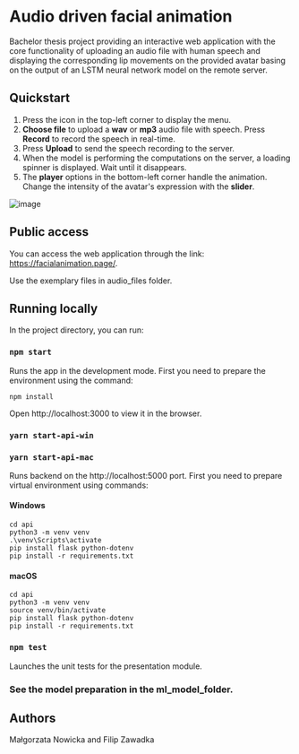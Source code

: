 # Audio driven facial animation

Bachelor thesis project providing an interactive web application with the core functionality of uploading an audio file with human speech and displaying the corresponding lip movements on the provided avatar basing on the output of an LSTM neural network model on the remote server.

## Quickstart

1. Press the icon in the top-left corner to display the menu.
2. <b>Choose file</b> to upload a <b>wav</b> or <b>mp3</b> audio file with speech. Press <b>Record</b> to record the speech in real-time.
3. Press <b>Upload</b> to send the speech recording to the server.
4. When the model is performing the computations on the server, a loading spinner is displayed. Wait until it disappears.
5. The <b>player</b> options in the bottom-left corner handle the animation. Change the intensity of the avatar's expression with the <b>slider</b>.

![image](https://user-images.githubusercontent.com/49707233/105201992-c91c2980-5b41-11eb-9c3f-6c266a8e274e.png)


## Public access

You can access the web application through the link: https://facialanimation.page/. 
<!-- Contact one of the contributors of the project to gain the valid credentials.  -->
Use the exemplary files in audio_files folder.

## Running locally

In the project directory, you can run:

### `npm start`

Runs the app in the development mode.
First you need to prepare the environment using the command:
```
npm install
```

Open http://localhost:3000 to view it in the browser.

### `yarn start-api-win`
### `yarn start-api-mac`

Runs backend on the http://localhost:5000 port.
First you need to prepare virtual environment using commands:
#### Windows
```
cd api
python3 -m venv venv
.\venv\Scripts\activate
pip install flask python-dotenv
pip install -r requirements.txt
```

#### macOS
```
cd api
python3 -m venv venv
source venv/bin/activate
pip install flask python-dotenv
pip install -r requirements.txt
```

### `npm test`

Launches the unit tests for the presentation module.

### See the model preparation in the ml_model_folder.

## Authors

Małgorzata Nowicka and Filip Zawadka

